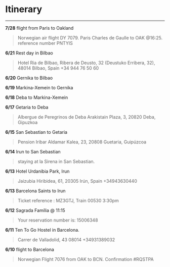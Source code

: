# Itinerary


---
**7/28** flight from Paris to Oakland
> Norwegian air flight DY 7079.  Paris Charles de Gaulle to OAK  @16:25. reference number PNTYIS

**6/21** Rest day in Bilbao
> Hotel Ria de Bilbao, Ribera de Deusto, 32 (Deustuko Erribera, 32), 48014 Bilbao, Spain +34 944 76 50 60

**6/20** Gernika to Bilbao

**6/19** Markina-Xemein to Gernika

**6/18** Deba to Markina-Xemein

**6/17** Getaria to Deba
> Albergue de Peregrinos de Deba Arakistain Plaza, 3, 20820 Deba, Gipuzkoa

**6/15** San Sebastian to Getaria
> Pension Iribar Aldamar Kalea, 23, 20808 Guetaria, Guipúzcoa

**6/14** Irun to San Sebastian
> staying at la Sirena in San Sebastian.

**6/13** Hotel Urdanibia Park, Irun
> Jaizubia Hiribidea, 61, 20305 Irún, Spain +34943630440

**6/13** Barcelona Saints to Irun
> Ticket reference : MZ3GTJ,  Train 00530 3:30pm

**6/12** Sagrada Família @ 11:15
> Your reservation number is: 15006348

**6/11** Ten To Go Hostel in Barcelona.
> Carrer de Valladolid, 43 08014 +34931389032

**6/10** flight to Barcelona
> Norwegian Flight 7076 from OAK to BCN. Confirmation #RQSTPA
